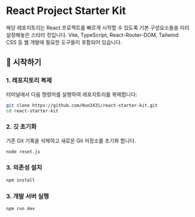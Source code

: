 # React Project Starter Kit

해당 레포지토리는 React 프로젝트를 빠르게 시작할 수 있도록 기본 구성요소들을 미리 설정해놓은 스타터 킷입니다.
Vite, TypeScript, React-Router-DOM, Tailwind CSS 등 웹 개발에 필요한 도구들이 포함되어 있습니다.

## 🚀 시작하기

### 1. 레포지토리 복제

터미널에서 다음 명령어를 실행하여 레포지토리를 복제합니다:

```bash
git clone https://github.com/Hun3431/react-starter-kit.git
cd react-starter-kit
```

### 2. 깃 초기화

기존 Git 기록을 삭제하고 새로운 Git 저장소를 초기화 합니다.

``` bash
node reset.js
```

### 3. 의존성 설치

```bash
npm install
```

### 3. 개발 서버 실행

```bash
npm run dev
```

